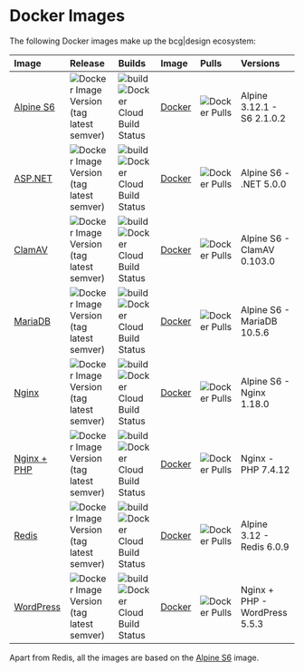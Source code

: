 # Docker Images

The following Docker images make up the bcg|design ecosystem:

Image | Release | Builds | Image | Pulls | Versions
:--- | :--- | :--- | :--- | :--- | :---
[Alpine S6](https://github.com/bencgreen/docker-alpine-s6) | ![Docker Image Version (tag latest semver)](https://img.shields.io/docker/v/bcgdesign/alpine-s6/latest) | ![build](https://github.com/bencgreen/docker-alpine-s6/workflows/build/badge.svg)<br/>![Docker Cloud Build Status](https://img.shields.io/docker/cloud/build/bcgdesign/alpine-s6?label=docker) | [Docker](https://hub.docker.com/r/bcgdesign/alpine-s6) | ![Docker Pulls](https://img.shields.io/docker/pulls/bcgdesign/alpine-s6) | Alpine 3.12.1 - S6 2.1.0.2
[ASP.NET](https://github.com/bencgreen/docker-aspnet) | ![Docker Image Version (tag latest semver)](https://img.shields.io/docker/v/bcgdesign/aspnet/latest) | ![build](https://github.com/bencgreen/docker-aspnet/workflows/build/badge.svg)<br/>![Docker Cloud Build Status](https://img.shields.io/docker/cloud/build/bcgdesign/aspnet?label=docker) | [Docker](https://hub.docker.com/r/bcgdesign/aspnet) | ![Docker Pulls](https://img.shields.io/docker/pulls/bcgdesign/aspnet) | Alpine S6 - .NET 5.0.0
[ClamAV](https://github.com/bencgreen/docker-clamav) | ![Docker Image Version (tag latest semver)](https://img.shields.io/docker/v/bcgdesign/clamav/latest) | ![build](https://github.com/bencgreen/docker-clamav/workflows/build/badge.svg)<br/>![Docker Cloud Build Status](https://img.shields.io/docker/cloud/build/bcgdesign/clamav?label=docker) | [Docker](https://hub.docker.com/r/bcgdesign/clamav) | ![Docker Pulls](https://img.shields.io/docker/pulls/bcgdesign/clamav) | Alpine S6 - ClamAV 0.103.0
[MariaDB](https://github.com/bencgreen/docker-mariadb) | ![Docker Image Version (tag latest semver)](https://img.shields.io/docker/v/bcgdesign/mariadb/latest) | ![build](https://github.com/bencgreen/docker-mariadb/workflows/build/badge.svg)<br/>![Docker Cloud Build Status](https://img.shields.io/docker/cloud/build/bcgdesign/mariadb?label=docker) | [Docker](https://hub.docker.com/r/bcgdesign/mariadb) | ![Docker Pulls](https://img.shields.io/docker/pulls/bcgdesign/mariadb) | Alpine S6 - MariaDB 10.5.6
[Nginx](https://github.com/bencgreen/docker-nginx) | ![Docker Image Version (tag latest semver)](https://img.shields.io/docker/v/bcgdesign/nginx/latest) | ![build](https://github.com/bencgreen/docker-nginx/workflows/build/badge.svg)<br/>![Docker Cloud Build Status](https://img.shields.io/docker/cloud/build/bcgdesign/nginx) | [Docker](https://hub.docker.com/r/bcgdesign/nginx?label=docker) | ![Docker Pulls](https://img.shields.io/docker/pulls/bcgdesign/nginx) | Alpine S6 - Nginx 1.18.0
[Nginx + PHP](https://github.com/bencgreen/docker-nginx-php) | ![Docker Image Version (tag latest semver)](https://img.shields.io/docker/v/bcgdesign/nginx-php/latest) | ![build](https://github.com/bencgreen/docker-nginx-php/workflows/build/badge.svg)<br/>![Docker Cloud Build Status](https://img.shields.io/docker/cloud/build/bcgdesign/nginx-php?label=docker) | [Docker](https://hub.docker.com/r/bcgdesign/nginx-php) | ![Docker Pulls](https://img.shields.io/docker/pulls/bcgdesign/nginx-php) | Nginx - PHP 7.4.12
[Redis](https://github.com/bencgreen/docker-redis) | ![Docker Image Version (tag latest semver)](https://img.shields.io/docker/v/bcgdesign/redis/latest) | ![build](https://github.com/bencgreen/docker-redis/workflows/build/badge.svg)<br/>![Docker Cloud Build Status](https://img.shields.io/docker/cloud/build/bcgdesign/redis?label=docker) | [Docker](https://hub.docker.com/r/bcgdesign/redis) | ![Docker Pulls](https://img.shields.io/docker/pulls/bcgdesign/redis) | Alpine 3.12 - Redis 6.0.9
[WordPress](https://github.com/bencgreen/docker-wordpress) | ![Docker Image Version (tag latest semver)](https://img.shields.io/docker/v/bcgdesign/wordpress/latest) | ![build](https://github.com/bencgreen/docker-wordpress/workflows/build/badge.svg)<br/>![Docker Cloud Build Status](https://img.shields.io/docker/cloud/build/bcgdesign/wordpress?label=docker) | [Docker](https://hub.docker.com/r/bcgdesign/wordpress) | ![Docker Pulls](https://img.shields.io/docker/pulls/bcgdesign/wordpress) | Nginx + PHP - WordPress 5.5.3

Apart from Redis, all the images are based on the [Alpine S6](https://github.com/bencgreen/docker-alpine-s6) image.
